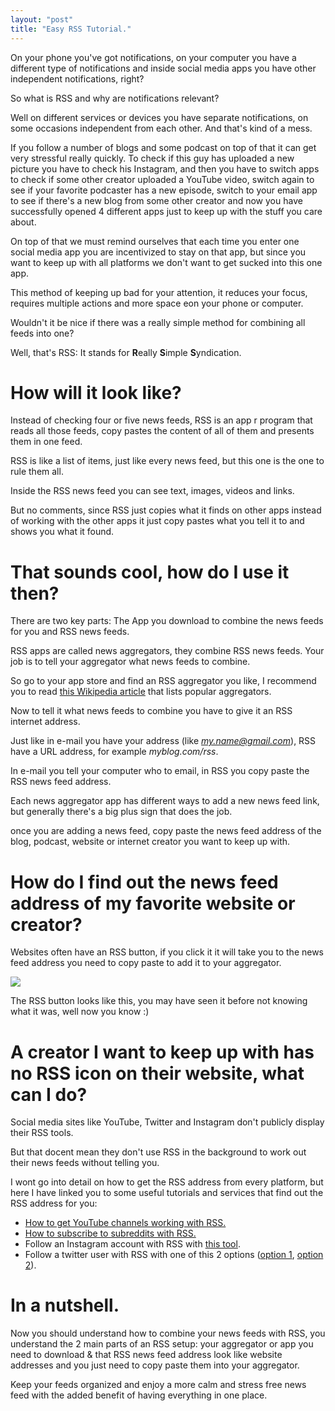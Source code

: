 ```yaml
---
layout: "post"
title: "Easy RSS Tutorial."
---
```



On your phone you've got notifications, on your computer you have a different type of notifications and inside social media apps you have other independent notifications, right? 

So what is RSS and why are notifications relevant?<!--more-->

Well on different services or devices you have separate notifications, on some occasions independent from each other. And that's kind of a mess.

If you follow a number of blogs and some podcast on top of that it can get very stressful really quickly. To check if this guy has uploaded a new picture you have to check his Instagram, and then you have to switch apps to check if some other creator uploaded a YouTube video, switch again to see if your favorite podcaster has a new episode, switch to your email app to see if there's a new blog from some other creator and now you have successfully opened 4 different apps just to keep up with the stuff you care about.

On top of that we must remind ourselves that each time you enter one social media app you are incentivized to stay on that app, but since you want to keep up with all platforms we don't want to get sucked into this one app.

This method of keeping up bad for your attention, it reduces your focus, requires multiple actions and more space eon your phone or computer.

Wouldn't it be nice if there was a really simple method for combining all feeds into one?

Well, that's RSS: It stands for **R**eally **S**imple **S**yndication.

# How will it look like?

Instead of checking four or five news feeds, RSS is an app r program that reads all those feeds, copy pastes the content of all of them and presents them in one feed.

RSS is like a list of items, just like every news feed, but this one is the one to rule them all.

Inside the RSS news feed you can see text, images, videos and links.

But no comments, since RSS just copies what it finds on other apps instead of working with the other apps it just copy pastes what you tell it to and shows you what it found.

# That sounds cool, how do I use it then?

There are two key parts: The App you download to combine the news feeds for you and RSS news feeds.

RSS apps are called news aggregators, they combine RSS news feeds. Your job is to tell your aggregator what news feeds to combine.

So go to your app store and find an RSS aggregator you like, I recommend you to read [this Wikipedia article][wpa] that lists popular aggregators.

[wpa]: https://en.wikipedia.org/wiki/Comparison_of_feed_aggregators

Now to tell it what news feeds to combine you have to give it an RSS internet address.

Just like in e-mail you have your address (like *my.name@gmail.com*), RSS have a URL address, for example *myblog.com/rss*.

In e-mail you tell your computer who to email, in RSS you copy paste the RSS news feed address.

Each news aggregator app has different ways to add a new news feed link, but generally there's a big plus sign that does the job.

once you are adding a news feed, copy paste the news feed address of the blog, podcast, website or internet creator you want to keep up with.

# How do I find out the news feed address of my favorite website or creator?

Websites often have an RSS button, if you click it it will take you to the news feed address you need to copy paste to add it to your aggregator.

![](https://upload.wikimedia.org/wikipedia/en/thumb/4/43/Feed-icon.svg/240px-Feed-icon.svg.png)

The RSS button looks like this, you may have seen it before not knowing what it was, well now you know :)

# A creator I want to keep up with has no RSS icon on their website, what can I do?

Social media sites like YouTube, Twitter and Instagram don't publicly display their RSS tools.

But that docent mean they don't use RSS in the background to work out their news feeds without telling you.

I wont go into detail on how to get the RSS address from every platform, but here I have linked you to some useful tutorials and services that find out the RSS address for you:

* [How to get YouTube channels working with RSS.][yt]
* [How to subscribe to subreddits with RSS.][sr]
* Follow an Instagram account with RSS with [this tool][ig].
* Follow a twitter user with RSS with one of this 2 options ([option 1][t1], [option 2][t2]).

[yt]: https://danielmiessler.com/blog/rss-feed-youtube-channel/
[sr]: https://www.howtogeek.com/320264/how-to-get-an-rss-feed-for-any-subreddit/
[ig]: https://fetchrss.com/instagram
[t1]: https://www.twitrss.me/
[t2]: https://fetchrss.com/twitter

# In a nutshell.

Now you should understand how to combine your news feeds with RSS, you understand the 2 main parts of an RSS setup: your aggregator or app you need to download & that RSS news feed address look like website addresses and you just need to copy paste them into your aggregator.

Keep your feeds organized and enjoy a more calm and stress free news feed with the added benefit of having everything in one place.
